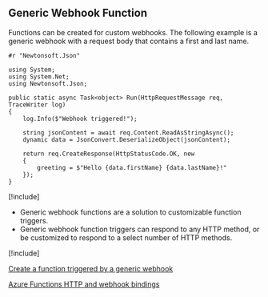 ## Generic Webhook Function

Functions can be created for custom webhooks. The following example is a generic webhook with a request body that contains a first and last name. 

```
#r "Newtonsoft.Json"

using System;
using System.Net;
using Newtonsoft.Json;

public static async Task<object> Run(HttpRequestMessage req, TraceWriter log)
{
    log.Info($"Webhook triggered!");

    string jsonContent = await req.Content.ReadAsStringAsync();
    dynamic data = JsonConvert.DeserializeObject(jsonContent);

    return req.CreateResponse(HttpStatusCode.OK, new
    {
        greeting = $"Hello {data.firstName} {data.lastName}!"
    });
}
```


[!include[](../includes/takeaways-heading.md)]

- Generic webhook functions are a solution to customizable function triggers.
- Generic webhook function triggers can respond to any HTTP method, or be customized to respond to a select number of HTTP methods.

[!include[](../includes/read-more-heading.md)]

[Create a function triggered by a generic webhook](https://docs.microsoft.com/en-us/azure/azure-functions/functions-create-generic-webhook-triggered-function)

[Azure Functions HTTP and webhook bindings](https://docs.microsoft.com/en-us/azure/azure-functions/functions-bindings-http-webhook)